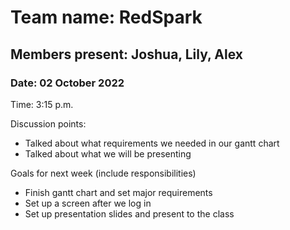 # Team name: RedSpark
## Members present: Joshua, Lily, Alex

### Date: 02 October 2022

Time: 3:15 p.m.

Discussion points:
* Talked about what requirements we needed in our gantt chart
* Talked about what we will be presenting

Goals for next week (include responsibilities)
* Finish gantt chart and set major requirements
* Set up a screen after we log in
* Set up presentation slides and present to the class
